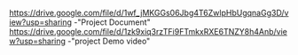 https://drive.google.com/file/d/1wf_jMKGGs06Jbg4T6ZwlpHbUgqnaGg3D/view?usp=sharing -"Project Document"
https://drive.google.com/file/d/1zk9xiq3rzTFi9FTmkxRXE6TNZY8h4Anb/view?usp=sharing -"project Demo video"
